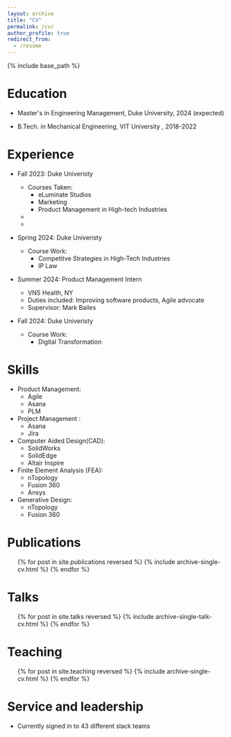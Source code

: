 ```yaml
---
layout: archive
title: "CV"
permalink: /cv/
author_profile: true
redirect_from:
  - /resume
---
```


{% include base_path %}

Education
======
* Master's in Engineering Management, Duke University, 2024 (expected)
<!-- * M.S. in Jekyll, GitHub University, 2014 -->
* B.Tech. in Mechanical Engineering, VIT University , 2018-2022

Experience 
======
* Fall 2023: Duke Univeristy
  * Courses Taken:
    * eLuminate Studios
    * Marketing
    * Product Management in High-tech Industries
  * 
  * 

* Spring 2024: Duke Univeristy
  * Course Work:
    * Competitve Strategies in High-Tech Industries
    * IP Law

* Summer 2024: Product Management Intern
  * VNS Health, NY
  * Duties included: Improving software products, Agile advocate
  * Supervisor: Mark Bailes

* Fall 2024: Duke Univeristy
  * Course Work: 
    * Digital Transformation

Skills
======

* Product Management:
  * Agile
  * Asana
  * PLM
* Project Management :
  * Asana
  * Jira
* Computer Aided Design(CAD):
  * SolidWorks
  * SolidEdge
  * Altair Inspire
* Finite Element Analysis (FEA):
  * nTopology
  * Fusion 360
  * Ansys 
* Generative Design:
  * nTopology
  * Fusion 360

Publications
======
  <ul>{% for post in site.publications reversed %}
    {% include archive-single-cv.html %}
  {% endfor %}</ul>
  
Talks
======
  <ul>{% for post in site.talks reversed %}
    {% include archive-single-talk-cv.html  %}
  {% endfor %}</ul>
  
Teaching
======
  <ul>{% for post in site.teaching reversed %}
    {% include archive-single-cv.html %}
  {% endfor %}</ul>
  
Service and leadership
======
* Currently signed in to 43 different slack teams
